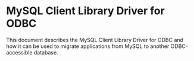 # MySQL Client Library Driver for ODBC

This document describes the MySQL Client Library Driver for ODBC and how it can be used to migrate applications from MySQL to another ODBC-accessible database.

